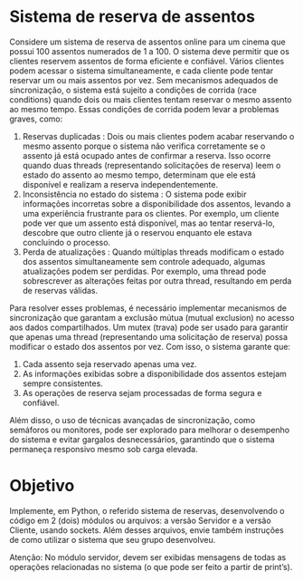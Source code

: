 # Sistema de reserva de assentos
Considere um sistema de reserva de assentos online para um cinema que possui 100 assentos numerados de 1 a 100. O sistema deve permitir que os clientes reservem assentos de forma eficiente e confiável. Vários clientes podem acessar o sistema simultaneamente, e cada cliente pode tentar reservar um ou mais assentos por vez. 
Sem mecanismos adequados de sincronização, o sistema está sujeito a condições de corrida (race conditions) quando dois ou mais clientes tentam reservar o mesmo assento ao mesmo tempo. Essas condições de corrida podem levar a problemas graves, como: 
1. Reservas duplicadas : Dois ou mais clientes podem acabar reservando o mesmo assento porque o sistema não verifica corretamente se o assento já está ocupado antes de confirmar a reserva. Isso ocorre quando duas threads (representando solicitações de reserva) leem o estado do assento ao mesmo tempo, determinam que ele está disponível e realizam a reserva independentemente.
2. Inconsistência no estado do sistema : O sistema pode exibir informações incorretas sobre a disponibilidade dos assentos, levando a uma experiência frustrante para os clientes. Por exemplo, um cliente pode ver que um assento está disponível, mas ao tentar reservá-lo, descobre que outro cliente já o reservou enquanto ele estava concluindo o processo.
3. Perda de atualizações : Quando múltiplas threads modificam o estado dos assentos simultaneamente sem controle adequado, algumas atualizações podem ser perdidas. Por exemplo, uma thread pode sobrescrever as alterações feitas por outra thread, resultando em perda de reservas válidas.

Para resolver esses problemas, é necessário implementar mecanismos de sincronização que garantam a exclusão mútua (mutual exclusion) no acesso aos dados compartilhados. Um mutex (trava) pode ser usado para garantir que apenas uma thread (representando uma solicitação de reserva) possa modificar o estado dos assentos por vez. Com isso, o sistema garante que: 
1. Cada assento seja reservado apenas uma vez. 
2. As informações exibidas sobre a disponibilidade dos assentos estejam sempre consistentes. 
3. As operações de reserva sejam processadas de forma segura e confiável. 

Além disso, o uso de técnicas avançadas de sincronização, como semáforos ou monitores, pode ser explorado para melhorar o desempenho do sistema e evitar gargalos desnecessários, garantindo que o sistema permaneça responsivo mesmo sob carga elevada. 

#  Objetivo

Implemente, em Python, o referido sistema de reservas, desenvolvendo o código em 2 (dois) módulos ou arquivos: a versão Servidor e a versão Cliente, usando sockets. Além desses arquivos, envie também instruções de como utilizar o sistema que seu grupo desenvolveu. 

Atenção: No módulo servidor, devem ser exibidas mensagens de todas as operações relacionadas no sistema (o que pode ser feito a partir de print’s). 
